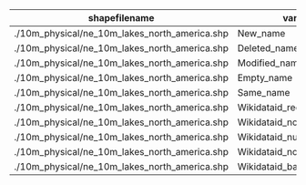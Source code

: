 shapefilename                                  |  var                     |  value
-----------------------------------------------|--------------------------|-------
./10m_physical/ne_10m_lakes_north_america.shp  |  New_name                |  12
./10m_physical/ne_10m_lakes_north_america.shp  |  Deleted_name            |  0
./10m_physical/ne_10m_lakes_north_america.shp  |  Modified_name           |  3
./10m_physical/ne_10m_lakes_north_america.shp  |  Empty_name              |  7894
./10m_physical/ne_10m_lakes_north_america.shp  |  Same_name               |  1604
./10m_physical/ne_10m_lakes_north_america.shp  |  Wikidataid_redirected   |  1
./10m_physical/ne_10m_lakes_north_america.shp  |  Wikidataid_notfound     |  0
./10m_physical/ne_10m_lakes_north_america.shp  |  Wikidataid_null         |  747
./10m_physical/ne_10m_lakes_north_america.shp  |  Wikidataid_notnull      |  453
./10m_physical/ne_10m_lakes_north_america.shp  |  Wikidataid_badformated  |  0
